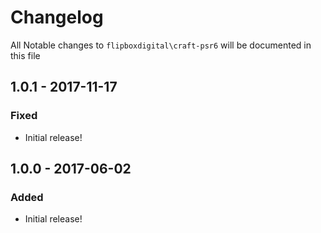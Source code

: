 # Changelog
All Notable changes to `flipboxdigital\craft-psr6` will be documented in this file

## 1.0.1 - 2017-11-17

### Fixed
- Initial release!

## 1.0.0 - 2017-06-02

### Added
- Initial release!